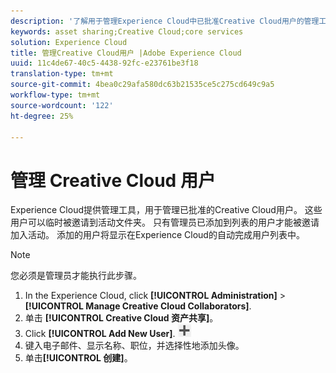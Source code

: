 ```yaml
---
description: '了解用于管理Experience Cloud中已批准Creative Cloud用户的管理工具。 '
keywords: asset sharing;Creative Cloud;core services
solution: Experience Cloud
title: 管理Creative Cloud用户 |Adobe Experience Cloud
uuid: 11c4de67-40c5-4438-92fc-e23761be3f18
translation-type: tm+mt
source-git-commit: 4bea0c29afa580dc63b21535ce5c275cd649c9a5
workflow-type: tm+mt
source-wordcount: '122'
ht-degree: 25%

---
```



# 管理 Creative Cloud 用户

Experience Cloud提供管理工具，用于管理已批准的Creative Cloud用户。 这些用户可以临时被邀请到活动文件夹。 只有管理员已添加到列表的用户才能被邀请加入活动。 添加的用户将显示在Experience Cloud的自动完成用户列表中。

>[!NOTE]
>
>您必须是管理员才能执行此步骤。

1. In the Experience Cloud, click **[!UICONTROL Administration]** > **[!UICONTROL Manage Creative Cloud Collaborators]**.
1. 单击 **[!UICONTROL Creative Cloud 资产共享]**。
1. Click **[!UICONTROL Add New User]**.  ![](assets/mac_add_icon.png)
1. 键入电子邮件、显示名称、职位，并选择性地添加头像。
1. 单击&#x200B;**[!UICONTROL 创建]**。
